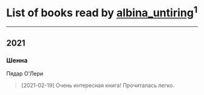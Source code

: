 # List of books read by [albina_untiring](http://vk.com/id2579695)<sup>1</sup>
---

## 2021

### Шенна
Пядар О'Лери
> [2021-02-19] Очень интересная книга! Прочиталась легко.



